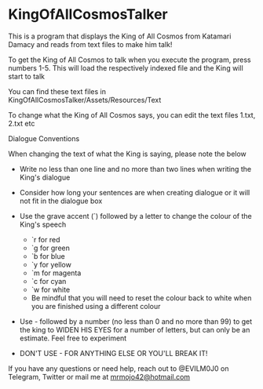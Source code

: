 # KingOfAllCosmosTalker
This is a program that displays the King of All Cosmos from Katamari Damacy and reads from text files to make him talk!

To get the King of All Cosmos to talk when you execute the program, press numbers 1-5. This will load the respectively indexed file and the King will start to talk

You can find these text files in KingOfAllCosmosTalker/Assets/Resources/Text

To change what the King of All Cosmos says, you can edit the text files 1.txt, 2.txt etc

Dialogue Conventions

When changing the text of what the King is saying, please note the below

  - Write no less than one line and no more than two lines when writing the King's dialogue
  
  - Consider how long your sentences are when creating dialogue or it will not fit in the dialogue box
  
  - Use the grave accent (`) followed by a letter to change the colour of the King's speech
    - `r for red
    - `g for green
    - `b for blue
    - `y for yellow
    - `m for magenta
    - `c for cyan
    - `w for white
    - Be mindful that you will need to reset the colour back to white when you are finished using a different colour

  - Use - followed by a number (no less than 0 and no more than 99) to get the king to WIDEN HIS EYES for a number of letters, but can only be an estimate. Feel free to experiment
  
  - DON'T USE - FOR ANYTHING ELSE OR YOU'LL BREAK IT!

If you have any questions or need help, reach out to @EVILM0J0 on Telegram, Twitter or mail me at mrmojo42@hotmail.com
